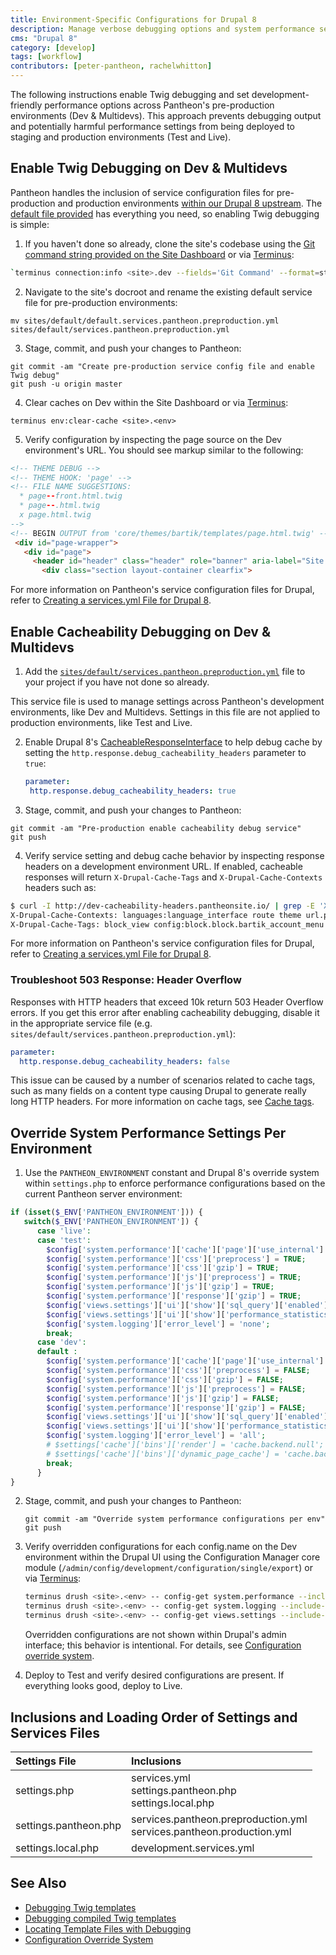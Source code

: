 ```yaml
---
title: Environment-Specific Configurations for Drupal 8
description: Manage verbose debugging options and system performance settings per environment on Pantheon using our service configuration files and Drupal 8's configuration override system.
cms: "Drupal 8"
category: [develop]
tags: [workflow]
contributors: [peter-pantheon, rachelwhitton]
---
```

The following instructions enable Twig debugging and set development-friendly performance options across Pantheon's pre-production environments (Dev & Multidevs). This approach prevents debugging output and potentially harmful performance settings from being deployed to staging and production environments (Test and Live).

## Enable Twig Debugging on Dev & Multidevs
Pantheon handles the inclusion of service configuration files for pre-production and production environments [within our Drupal 8 upstream](https://github.com/pantheon-systems/drops-8/blob/master/sites/default/settings.pantheon.php#L31-L48). The [default file provided](https://github.com/pantheon-systems/drops-8/blob/master/sites/default/default.services.pantheon.preproduction.yml) has everything you need, so enabling Twig debugging is simple:

1. If you haven't done so already, clone the site's codebase using the [Git command string provided on the Site Dashboard](/git/#clone-your-site-codebase) or via [Terminus](/terminus):

 ```bash
 `terminus connection:info <site>.dev --fields='Git Command' --format=string`
 ```

2. Navigate to the site's docroot and rename the existing default service file for pre-production environments:

 ```
 mv sites/default/default.services.pantheon.preproduction.yml sites/default/services.pantheon.preproduction.yml
 ```

3. Stage, commit, and push your changes to Pantheon:

 ```
 git commit -am "Create pre-production service config file and enable Twig debug"
 git push -u origin master
 ```

4. Clear caches on Dev within the Site Dashboard or via [Terminus](/terminus):

 ```
 terminus env:clear-cache <site>.<env>
 ```

5. Verify configuration by inspecting the page source on the Dev environment's URL. You should see markup similar to the following:

 ```html
 <!-- THEME DEBUG -->
 <!-- THEME HOOK: 'page' -->
 <!-- FILE NAME SUGGESTIONS:
   * page--front.html.twig
   * page--.html.twig
   x page.html.twig
 -->
 <!-- BEGIN OUTPUT from 'core/themes/bartik/templates/page.html.twig' -->
  <div id="page-wrapper">
    <div id="page">
      <header id="header" class="header" role="banner" aria-label="Site header">
        <div class="section layout-container clearfix">
 ```


For more information on Pantheon's service configuration files for Drupal, refer to [Creating a services.yml File for Drupal 8](/services-yml).


## Enable Cacheability Debugging on Dev & Multidevs
1. Add the [`sites/default/services.pantheon.preproduction.yml`](https://github.com/pantheon-systems/drops-8/blob/master/sites/default/default.services.pantheon.preproduction.yml) file to your project if you have not done so already.

 This service file is used to manage settings across Pantheon's development environments, like Dev and Multidevs. Settings in this file are not applied to production environments, like Test and Live.

2. Enable Drupal 8's [CacheableResponseInterface](https://www.drupal.org/docs/8/api/responses/cacheableresponseinterface#debugging) to help debug cache by setting the `http.response.debug_cacheability_headers` parameter to `true`:

    ```yaml
    parameter:
     http.response.debug_cacheability_headers: true
    ```

3. Stage, commit, and push your changes to Pantheon:

  ```
  git commit -am "Pre-production enable cacheability debug service"
  git push
  ```

4. Verify service setting and debug cache behavior by inspecting response headers on a development environment URL. If enabled, cacheable responses will return `X-Drupal-Cache-Tags` and `X-Drupal-Cache-Contexts` headers such as:

  ```bash
  $ curl -I http://dev-cacheability-headers.pantheonsite.io/ | grep -E 'X-Drupal-Cache-Context|X-Drupal-Cache-Tags'
  X-Drupal-Cache-Contexts: languages:language_interface route theme url.path.parent url.query_args url.site user.node_grants:view user.permissions user.roles:authenticated
  X-Drupal-Cache-Tags: block_view config:block.block.bartik_account_menu config:block.block.bartik_branding config:block.block.bartik_breadcrumbs config:block.block.bartik_content config:block.block.bartik_footer config:block.block.bartik_help config:block.block.bartik_local_actions config:block.block.bartik_local_tasks config:block.block.bartik_main_menu config:block.block.bartik_messages config:block.block.bartik_page_title config:block.block.bartik_powered config:block.block.bartik_search config:block.block.bartik_tools config:block_list config:color.theme.bartik config:search.settings config:system.menu.account config:system.menu.footer config:system.menu.main config:system.menu.tools config:system.site config:user.role.anonymous config:views.view.frontpage http_response node_list rendered
  ```

For more information on Pantheon's service configuration files for Drupal, refer to [Creating a services.yml File for Drupal 8](/services-yml).


### Troubleshoot 503 Response: Header Overflow
Responses with HTTP headers that exceed 10k return 503 Header Overflow errors. If you get this error after enabling cacheability debugging, disable it in the appropriate service file (e.g. `sites/default/services.pantheon.preproduction.yml`):

```yaml
parameter:
  http.response.debug_cacheability_headers: false
```

This issue can be caused by a number of scenarios related to cache tags, such as many fields on a content type causing Drupal to generate really long HTTP headers. For more information on cache tags, see [Cache tags](https://www.drupal.org/docs/8/api/cache-api/cache-tags).

## Override System Performance Settings Per Environment

1. Use the `PANTHEON_ENVIRONMENT` constant and Drupal 8's override system within `settings.php` to enforce performance configurations based on the current Pantheon server environment:

  ```php
  if (isset($_ENV['PANTHEON_ENVIRONMENT'])) {
  	 switch($_ENV['PANTHEON_ENVIRONMENT']) {
  		case 'live':
  		case 'test':
          $config['system.performance']['cache']['page']['use_internal'] = TRUE;
          $config['system.performance']['css']['preprocess'] = TRUE;
          $config['system.performance']['css']['gzip'] = TRUE;
          $config['system.performance']['js']['preprocess'] = TRUE;
          $config['system.performance']['js']['gzip'] = TRUE;
          $config['system.performance']['response']['gzip'] = TRUE;
          $config['views.settings']['ui']['show']['sql_query']['enabled'] = FALSE;
          $config['views.settings']['ui']['show']['performance_statistics'] = FALSE;
          $config['system.logging']['error_level'] = 'none';
		  break;
  		case 'dev':
        default :
          $config['system.performance']['cache']['page']['use_internal'] = FALSE;
          $config['system.performance']['css']['preprocess'] = FALSE;
          $config['system.performance']['css']['gzip'] = FALSE;
          $config['system.performance']['js']['preprocess'] = FALSE;
          $config['system.performance']['js']['gzip'] = FALSE;
          $config['system.performance']['response']['gzip'] = FALSE;
          $config['views.settings']['ui']['show']['sql_query']['enabled'] = TRUE;
          $config['views.settings']['ui']['show']['performance_statistics'] = TRUE;
          $config['system.logging']['error_level'] = 'all';
          # $settings['cache']['bins']['render'] = 'cache.backend.null';
          # $settings['cache']['bins']['dynamic_page_cache'] = 'cache.backend.null';
		  break;
    	}
  }
  ```

2. Stage, commit, and push your changes to Pantheon:

    ```
    git commit -am "Override system performance configurations per env"
    git push
    ```


3. Verify overridden configurations for each config.name on the Dev environment within the Drupal UI using the Configuration Manager core module (`/admin/config/development/configuration/single/export`) or via [Terminus](/terminus):

   ```bash
   terminus drush <site>.<env> -- config-get system.performance --include-overridden
   terminus drush <site>.<env> -- config-get system.logging --include-overridden
   terminus drush <site>.<env> -- config-get views.settings --include-overridden
   ```

   <Alert title="Note" type="info">

   Overridden configurations are not shown within Drupal's admin interface; this behavior is intentional. For details, see [Configuration override system](https://www.drupal.org/docs/8/api/configuration-api/configuration-override-system).

   </Alert>

4. Deploy to Test and verify desired configurations are present. If everything looks good, deploy to Live.


## Inclusions and Loading Order of Settings and Services Files

| Settings File         | Inclusions |
|:--------------------- |:---------- |
| settings.php          | services.yml <Popover title="Requires Manual Creation" content="Does not exist within Pantheon's upstream by default but is included if found on all Pantheon environments." /> <br /> settings.pantheon.php <br /> settings.local.php <Popover title=".gitignore" content="Excluded from version control via .gitignore within Pantheon's Drupal 8 upstream. It is not loaded by default on any Pantheon environment but is included if found on local environments." /> |
| settings.pantheon.php | services.pantheon.preproduction.yml <Popover title="Requires Manual Creation" content="Does not exist within Pantheon's upstream by default but is included if found on Dev and Multidev Pantheon environments." /> <br /> services.pantheon.production.yml <Popover title="Requires Manual Creation" content="Does not exist within Pantheon's upstream by default but is included if found on Test and Live Pantheon environments." /> <br /> |
| settings.local.php <Popover title=".gitignore" content="Excluded from version control via .gitignore within Pantheon's Drupal 8 upstream. It is not loaded by default on any Pantheon environment but is included if found on local environments." /> |  development.services.yml <Popover title=".gitignore" content="Excluded from version control via .gitignore within Pantheon's Drupal 8 upstream. It is not included by default on any Pantheon environment." /> |

## See Also

- [Debugging Twig templates](https://www.drupal.org/docs/8/theming/twig/debugging-twig-templates)
- [Debugging compiled Twig templates](https://www.drupal.org/docs/8/theming/twig/debugging-compiled-twig-templates)
- [Locating Template Files with Debugging](https://www.drupal.org/docs/8/theming/twig/locating-template-files-with-debugging)
- [Configuration Override System](https://www.drupal.org/docs/8/api/configuration-api/configuration-override-system)
